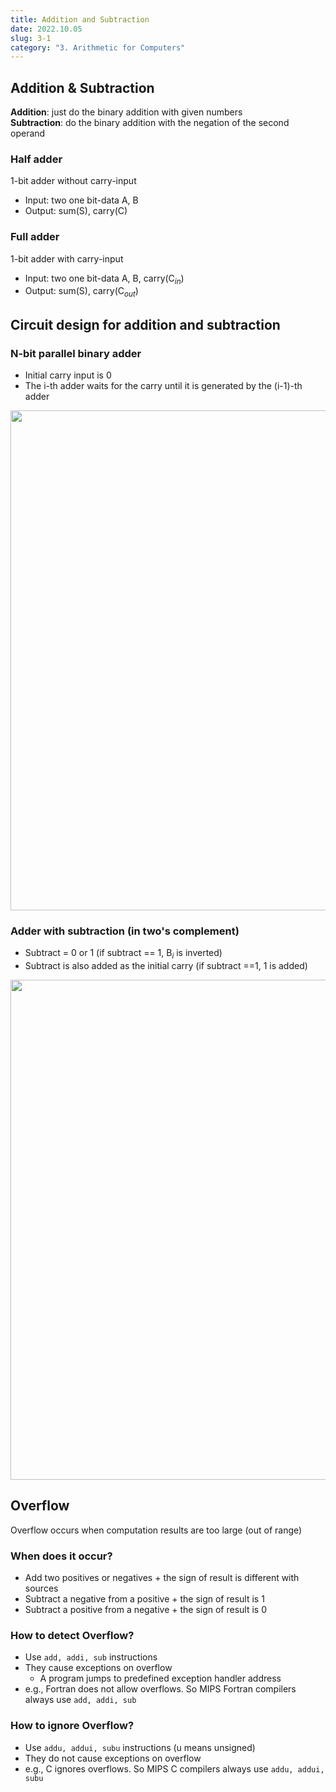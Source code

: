 ```yaml
---
title: Addition and Subtraction
date: 2022.10.05
slug: 3-1
category: "3. Arithmetic for Computers"
---
```

## Addition & Subtraction
**Addition**: just do the binary addition with given numbers </br>
**Subtraction**: do the binary addition with the negation of the second operand
### Half adder
1-bit adder without carry-input
- Input: two one bit-data A, B
- Output: sum(S), carry(C)

### Full adder
1-bit adder with carry-input
- Input: two one bit-data A, B, carry(C$_{in}$)
- Output: sum(S), carry(C$_{out}$)

## Circuit design for addition and subtraction
### N-bit parallel binary adder
- Initial carry input is 0
- The i-th adder waits for the carry until it is generated by the (i-1)-th adder
<center>
<img src="/computer-architecture/3-1/01.jpg"  width="800">
</center>

### Adder with subtraction (in two's complement)
- Subtract = 0 or 1 (if subtract == 1, B$_i$ is inverted)
- Subtract is also added as the initial carry (if subtract ==1, 1 is added)
<center>
<img src="/computer-architecture/3-1/02.jpg"  width="800">
</center>

## Overflow
Overflow occurs when computation results are too large (out of range)

### When does it occur?
- Add two positives or negatives + the sign of result is different with sources
- Subtract a negative from a positive + the sign of result is 1
- Subtract a positive from a negative + the sign of result is 0

### How to detect Overflow?
- Use `add, addi, sub` instructions
- They cause exceptions on overflow
    - A program jumps to predefined exception handler address
- e.g., Fortran does not allow overflows. So MIPS Fortran compilers always use `add, addi, sub`

### How to ignore Overflow? 
- Use `addu, addui, subu` instructions (u means unsigned)
- They do not cause exceptions on overflow
- e.g., C ignores overflows. So MIPS C compilers always use `addu, addui, subu`


